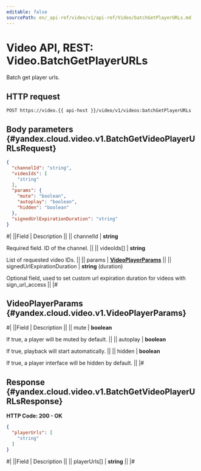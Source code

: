 ```yaml
---
editable: false
sourcePath: en/_api-ref/video/v1/api-ref/Video/batchGetPlayerURLs.md
---
```


# Video API, REST: Video.BatchGetPlayerURLs

Batch get player urls.

## HTTP request

```
POST https://video.{{ api-host }}/video/v1/videos:batchGetPlayerURLs
```

## Body parameters {#yandex.cloud.video.v1.BatchGetVideoPlayerURLsRequest}

```json
{
  "channelId": "string",
  "videoIds": [
    "string"
  ],
  "params": {
    "mute": "boolean",
    "autoplay": "boolean",
    "hidden": "boolean"
  },
  "signedUrlExpirationDuration": "string"
}
```

#|
||Field | Description ||
|| channelId | **string**

Required field. ID of the channel. ||
|| videoIds[] | **string**

List of requested video IDs. ||
|| params | **[VideoPlayerParams](#yandex.cloud.video.v1.VideoPlayerParams)** ||
|| signedUrlExpirationDuration | **string** (duration)

Optional field, used to set custom url expiration duration for videos with sign_url_access ||
|#

## VideoPlayerParams {#yandex.cloud.video.v1.VideoPlayerParams}

#|
||Field | Description ||
|| mute | **boolean**

If true, a player will be muted by default. ||
|| autoplay | **boolean**

If true, playback will start automatically. ||
|| hidden | **boolean**

If true, a player interface will be hidden by default. ||
|#

## Response {#yandex.cloud.video.v1.BatchGetVideoPlayerURLsResponse}

**HTTP Code: 200 - OK**

```json
{
  "playerUrls": [
    "string"
  ]
}
```

#|
||Field | Description ||
|| playerUrls[] | **string** ||
|#